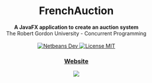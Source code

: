 <h1 align="center">FrenchAuction</h1>

<div align="center">
  <strong>A JavaFX application to create an auction system</strong>
</div>
<div align="center">
  The Robert Gordon University - Concurrent Programming
</div>

<br />

<div align="center">
  <a href="https://opensource.org/licenses/MIT">
    <img src="https://cdn.worldvectorlogo.com/logos/netbeans-1.svg" alt="Netbeans Dev" />
    <img src="https://img.shields.io/badge/license-MIT-blue.svg" alt="License MIT" />
  </a>
</div>

<div align="center">
  <h3>
    <a href="https://hugoextrat.com">
      Website
    </a>
  </h3>
</div>

<div align="center">
  <img src="https://hugoextrat.com/images/serverimage.png"/>
</div>
